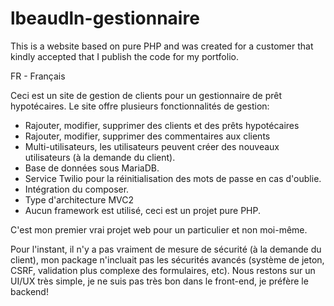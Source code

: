 # lbeaudln-gestionnaire
This is a website based on pure PHP and was created for a customer that kindly accepted that I publish the code for my portfolio.


FR - Français

Ceci est un site de gestion de clients pour un gestionnaire de prêt hypotécaires. Le site offre plusieurs fonctionnalités de gestion:

- Rajouter, modifier, supprimer des clients et des prêts hypotécaires
- Rajouter, modifier, supprimer des commentaires aux clients
- Multi-utilisateurs, les utilisateurs peuvent créer des nouveaux utilisateurs (à la demande du client).
- Base de données sous MariaDB.
- Service Twilio pour la réinitialisation des mots de passe en cas d'oublie.
- Intégration du composer.
- Type d'architecture MVC2
- Aucun framework est utilisé, ceci est un projet pure PHP.

C'est mon premier vrai projet web pour un particulier et non moi-même.

Pour l'instant, il n'y a pas vraiment de mesure de sécurité (à la demande du client), mon package n'incluait pas les sécurités avancés (système de jeton, CSRF, validation plus complexe des formulaires, etc).
Nous restons sur un UI/UX très simple, je ne suis pas très bon dans le front-end, je préfère le backend!
